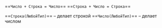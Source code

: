 
==`Число + Строка = Число`==
==`Строка + Число = Строка`==

==`Строка(ЛюбойТип)`== – делает строкой
==`Число(ЛюбойТип)`== – делает числом
